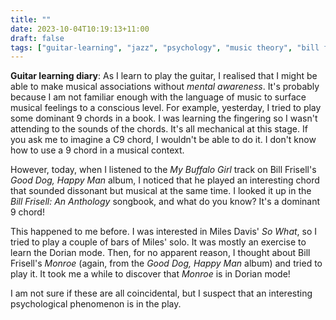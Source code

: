 ```yaml
---
title: ""
date: 2023-10-04T10:19:13+11:00
draft: false
tags: ["guitar-learning", "jazz", "psychology", "music theory", "bill frisell"]
---
```

**Guitar learning diary**: As I learn to play the guitar, I realised that I might be able to make musical associations without _mental awareness_. It's probably because I am not familiar enough with the language of music to surface musical feelings to a conscious level. For example, yesterday, I tried to play some dominant 9 chords in a book. I was learning the fingering so I wasn't attending to the sounds of the chords. It's all mechanical at this stage. If you ask me to imagine a C9 chord, I wouldn't be able to do it. I don't know how to use a 9 chord in a musical context.

However, today, when I listened to the _My Buffalo Girl_ track on Bill Frisell's _Good Dog, Happy Man_ album, I noticed that he played an interesting chord that sounded dissonant but musical at the same time. I looked it up in the _Bill Frisell: An Anthology_ songbook, and what do you know? It's a dominant 9 chord!

This happened to me before. I was interested in Miles Davis' _So What_, so I tried to play a couple of bars of Miles' solo. It was mostly an exercise to learn the Dorian mode. Then, for no apparent reason, I thought about Bill Frisell's _Monroe_ (again, from the _Good Dog, Happy Man_ album) and tried to play it. It took me a while to discover that _Monroe_ is in Dorian mode!

I am not sure if these are all coincidental, but I suspect that an interesting psychological phenomenon is in the play.
